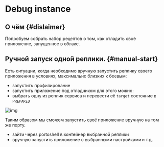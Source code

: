 # Debug instance

##  О чём {#dislaimer}
Попробуем собрать набор рецептов о том, как отладить своё приложение, запущенное в облаке.

##  Ручной запуск одной реплики. {#manual-start}
Есть ситуации, когда необходимо вручную запустить реплику своего приложения в условиях, максимально близких к боевым:

* запустить профилирование
* запустить приложение под отладчиком
для этого можно:
* выбрать одну из реплик сервиса и перевести её `target` состояние в `PREPARED`

![img](https://jing.yandex-team.ru/files/sshipkov/move-to-prepared.bcd0d2b.png)

Таким образом мы сможем запустить своё приложение вручную на том же порту.
* зайти через portoshell в контейнер выбранной реплики
* вручную запустить приложение с выбранными настройками и т.д.
